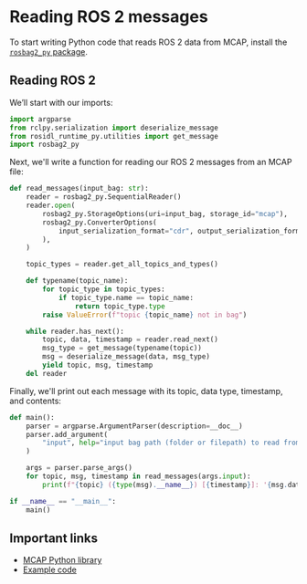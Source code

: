 # Reading ROS 2 messages

To start writing Python code that reads ROS 2 data from MCAP, install the [`rosbag2_py` package](https://index.ros.org/p/rosbag2_py/).

## Reading ROS 2

We’ll start with our imports:

```python
import argparse
from rclpy.serialization import deserialize_message
from rosidl_runtime_py.utilities import get_message
import rosbag2_py
```

Next, we'll write a function for reading our ROS 2 messages from an MCAP file:

```python
def read_messages(input_bag: str):
    reader = rosbag2_py.SequentialReader()
    reader.open(
        rosbag2_py.StorageOptions(uri=input_bag, storage_id="mcap"),
        rosbag2_py.ConverterOptions(
            input_serialization_format="cdr", output_serialization_format="cdr"
        ),
    )

    topic_types = reader.get_all_topics_and_types()

    def typename(topic_name):
        for topic_type in topic_types:
            if topic_type.name == topic_name:
                return topic_type.type
        raise ValueError(f"topic {topic_name} not in bag")

    while reader.has_next():
        topic, data, timestamp = reader.read_next()
        msg_type = get_message(typename(topic))
        msg = deserialize_message(data, msg_type)
        yield topic, msg, timestamp
    del reader
```

Finally, we'll print out each message with its topic, data type, timestamp, and contents:

```python
def main():
    parser = argparse.ArgumentParser(description=__doc__)
    parser.add_argument(
        "input", help="input bag path (folder or filepath) to read from"
    )

    args = parser.parse_args()
    for topic, msg, timestamp in read_messages(args.input):
        print(f"{topic} ({type(msg).__name__}) [{timestamp}]: '{msg.data}'")

if __name__ == "__main__":
    main()
```

## Important links

- [MCAP Python library](https://github.com/foxglove/mcap/tree/main/python/mcap)
- [Example code](https://github.com/foxglove/mcap/tree/main/python/examples/ros2)
